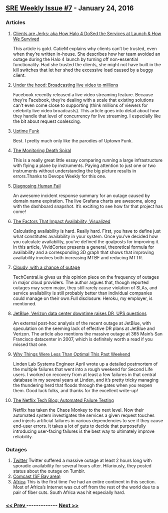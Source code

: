 ## [SRE Weekly Issue #7](https://sreweekly.com/sre-weekly-issue-7/) - January 24, 2016
### Articles

1. [Clients are Jerks: aka How Halo 4 DoSed the Services at Launch & How We Survived](http://caitiem.com/2015/06/23/clients-are-jerks-aka-how-halo-4-dosed-the-services-at-launch-how-we-survived/)

    This article is gold.  CatieM explains why clients can’t be trusted, even when they’re written in-house.  She describes how her team avoided an outage during the Halo 4 launch by turning off non-essential functionality.  Had she trusted the clients, she might not have built in the kill switches that let her shed the excessive load caused by a buggy client.
1. [Under the hood: Broadcasting live video to millions](https://code.facebook.com/posts/1653074404941839/under-the-hood-broadcasting-live-video-to-millions/)

    Facebook recently released a live video streaming feature.  Because they’re Facebook, they’re dealing with a scale that existing solutions can’t even come close to supporting (think millions of viewers for celebrity live video broadcasts).  This article goes into detail about how they handle that level of concurrency for live streaming.  I especially like the bit about request coalescing.
1. [Uptime Funk](http://highscalability.com/blog/2016/1/10/uptime-funk-best-sysadmin-parody-video-ever.html)

    Best.  I pretty much only like the parodies of Uptown Funk.
1. [The Monitoring Death Spiral](https://blog.raintank.io/the-monitoring-death-spiral/)

    This is a really great little essay comparing running a large infrastructure with flying a plane by instruments.  Paying attention to just one or two instruments without understanding the big picture results in errors.Thanks to Devops Weekly for this one.
1. [Diagnosing Human Fail](https://blog.raintank.io/litmus-insights-diagnosing-human-fail/)

    An awesome incident response summary for an outage caused by domain name expiration.  The live Grafana charts are awesome, along with the dashboard snapshot.  It’s exciting to see how far that project has come!
1. [The Factors That Impact Availability, Visualized](https://www.vividcortex.com/blog/the-factors-that-impact-availability-visualized)

    Calculating availability is hard.  Really hard.  First, you have to define just what constitutes availability in your system.  Once you’ve decided how you calculate availability, you’ve defined the goalposts for improving it.  In this article, VividCortex presents a general, theoretical formula for availability and a corresponding 3D graph that shows that improving availability involves both increasing MTBF and reducing MTTR.
1. [Cloudy, with a chance of outage](http://www.techcentral.ie/cloudy-with-a-chance-of-outage/)

    TechCentral.ie gives us this opinion piece on the frequency of outages in major cloud providers.  The author argues that, though reported outages may seem major, they still rarely cause violation of SLAs, and service availability is still probably better than individual companies could manage on their own.Full disclosure: Heroku, my employer, is mentioned.
1. [JetBlue, Verizon data center downtime raises DR, UPS questions](http://searchdatacenter.techtarget.com/news/4500271203/JetBlue-Verizon-data-center-downtime-raises-DR-UPS-questions)

    An external post-hoc analysis of the recent outage at JetBlue, with speculation on the seeming lack of effective DR plans at JetBlue and Verizon.  The article also mentions the massive outage at 365 Main’s San Francisco datacenter in 2007, which is definitely worth a read if you missed that one.
1. [Why Things Were Less Than Optimal This Past Weekend](https://community.secondlife.com/t5/Tools-and-Technology/Why-Things-Were-Less-Than-Optimal-This-Past-Weekend/ba-p/2994441)

    Linden Lab Systems Engineer April wrote up a detailed postmortem of the multiple failures that went into a rough weekend for Second Life users.  I worked on recovery from at least a few failures in that central database in my several years at Linden, and it’s pretty tricky managing the thundering herd that floods through the gates when you reopen them.  Good luck folks, and thanks for the excellent write-up! 
1. [The Netflix Tech Blog: Automated Failure Testing](http://techblog.netflix.com/2016/01/automated-failure-testing.html?m=1)

    Netflix has taken the Chaos Monkey to the next level.  Now their automated system investigates the services a given request touches and injects artificial failures in various dependencies to see if they cause end-user errors.  It takes a lot of guts to decide that purposefully introducing user-facing failures is the best way to ultimately improve reliability.

### Outages

1. [Twitter](http://twitterstatus.tumblr.com/post/137610751178/service-issue)
    Twitter suffered a massive outage at least 2 hours long with sporadic availability for several hours after.  Hilariously, they posted status about the outage on Tumblr.
1. [Comcast (SF Bay area)](http://www.theregister.co.uk/2016/01/20/comcast_service_outage/)
1. [Africa](https://thestack.com/world/2016/01/22/civil-construction-wipes-out-internet-connectivity-across-africa/)
    This is the first time I’ve had an entire continent in this section. Most of Africa’s Internet was cut off from the rest of the world due to a pair of fiber cuts. South Africa was hit especially hard.

### [ << Prev ](sreweekly-6.md) ------------- [ Next >> ](sreweekly-8.md)